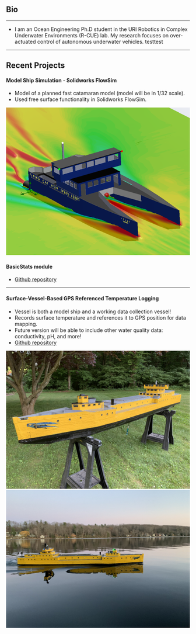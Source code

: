 ## Bio
---
- I am an Ocean Engineering Ph.D student in the URI Robotics in Complex Underwater Environments (R-CUE) lab. My research focuses on over-actuated control of autonomous underwater vehicles. testtest


---
## Recent Projects

#### Model Ship Simulation - Solidworks FlowSim
- Model of a planned fast catamaran model (model will be in 1/32 scale).
- Used free surface functionality in Solidworks FlowSim.
<img src="images/Capture.PNG?raw=true"/>

#### BasicStats module

- [Github repository](https://github.com/asonderg/BasicStats)
---

#### Surface-Vessel-Based GPS Referenced Temperature Logging
- Vessel is both a model ship and a working data collection vessel!
- Records surface temperature and references it to GPS position for data mapping.
- Future version will be able to include other water quality data: conductivity, pH, and more!
- [Github repository](https://github.com/asonderg/Surface-Vessel-Temp-Logger)

<img src="/images/IMG_4654.jpg?raw=true"/>
<img src="/images/IMG_6314.jpg?raw=true"/>
